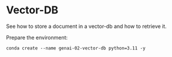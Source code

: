 # Vector-DB

See how to store a document in a vector-db and how to retrieve it.

Prepare the environment:
```
conda create --name genai-02-vector-db python=3.11 -y
```
